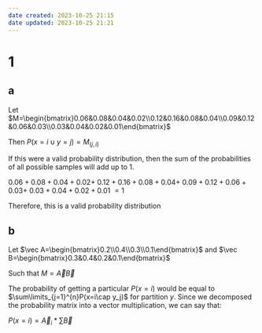 ```yaml
---
date created: 2023-10-25 21:15
date updated: 2023-10-25 21:21
---
```


# 1

## a

Let $M=\begin{bmatrix}0.06&0.08&0.04&0.02\\0.12&0.16&0.08&0.04\\0.09&0.12&0.06&0.03\\0.03&0.04&0.02&0.01\end{bmatrix}$

Then $P(x=i\cup y=j)=M_{(j,i)}$

If this were a valid probability distribution, then the sum of the probabilities of all possible samples will add up to $1$.

$0.06+0.08+0.04+0.02+$
$0.12+0.16+0.08+0.04+$
$0.09+0.12+0.06+0.03+$
$0.03+0.04+0.02+0.01$
$=1$

Therefore, this is a valid probability distribution

## b

Let $\vec A=\begin{bmatrix}0.2\\0.4\\0.3\\0.1\end{bmatrix}$ and $\vec B=\begin{bmatrix}0.3&0.4&0.2&0.1\end{bmatrix}$

Such that $M=\vec A\vec B$

The probability of getting a particular $P(x=i)$ would be equal to $\sum\limits_{j=1}^{n}P(x=i\cap y_j)$ for partition $y$. Since we decomposed the probability matrix into a vector multiplication, we can say that:

$P(x=i)=\vec A_i*\sum\vec B$